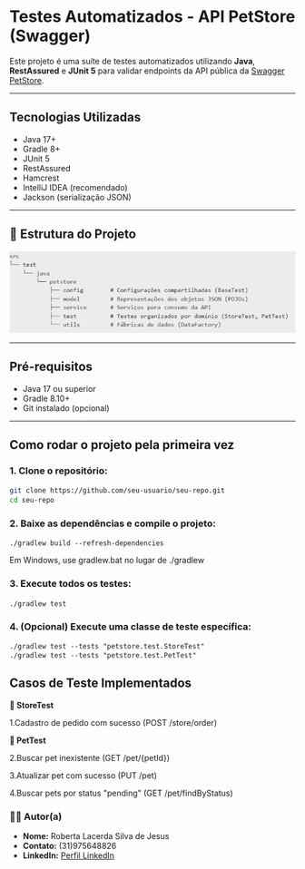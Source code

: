 #  Testes Automatizados - API PetStore (Swagger)

Este projeto é uma suíte de testes automatizados utilizando **Java**, **RestAssured** e **JUnit 5** para validar endpoints da API pública da [Swagger PetStore](https://petstore.swagger.io/).

---

##  Tecnologias Utilizadas

- Java 17+
- Gradle 8+
- JUnit 5
- RestAssured
- Hamcrest
- IntelliJ IDEA (recomendado)
- Jackson (serialização JSON)

---

## 📂 Estrutura do Projeto

![img.png](img.png)


---

##  Pré-requisitos

- Java 17 ou superior
- Gradle 8.10+
- Git instalado (opcional)

---

##  Como rodar o projeto pela primeira vez

### 1. Clone o repositório:

```bash
git clone https://github.com/seu-usuario/seu-repo.git
cd seu-repo 
```

### 2. Baixe as dependências e compile o projeto:
```
./gradlew build --refresh-dependencies
```
 Em Windows, use gradlew.bat no lugar de ./gradlew

### 3. Execute todos os testes:
```
./gradlew test
```

### 4. (Opcional) Execute uma classe de teste específica:
```
./gradlew test --tests "petstore.test.StoreTest"
./gradlew test --tests "petstore.test.PetTest"
```

##  Casos de Teste Implementados
**🔹 StoreTest**

1.Cadastro de pedido com sucesso (POST /store/order)

**🔹 PetTest**

2.Buscar pet inexistente (GET /pet/{petId})

3.Atualizar pet com sucesso (PUT /pet)

4.Buscar pets por status "pending" (GET /pet/findByStatus)


### 👩‍💻 Autor(a)

- **Nome:** Roberta Lacerda Silva de Jesus
- **Contato:** (31)975648826
- **LinkedIn:** [Perfil LinkedIn](https://www.linkedin.com/in/roberta-lacerda/)


